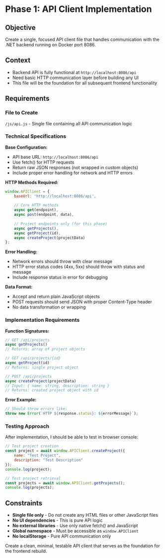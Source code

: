 # Phase 1: API Client Implementation

## Objective
Create a single, focused API client file that handles communication with the .NET backend running on Docker port 8086.

## Context
- Backend API is fully functional at `http://localhost:8086/api`
- Need basic HTTP communication layer before building any UI
- This file will be the foundation for all subsequent frontend functionality

## Requirements

### File to Create
`/js/api.js` - Single file containing all API communication logic

### Technical Specifications

**Base Configuration:**
- API base URL: `http://localhost:8086/api`
- Use fetch() for HTTP requests
- Return raw JSON responses (not wrapped in custom objects)
- Include proper error handling for network and HTTP errors

**HTTP Methods Required:**
```javascript
window.APIClient = {
    baseUrl: 'http://localhost:8086/api',
    
    // Core HTTP methods
    async get(endpoint),
    async post(endpoint, data),
    
    // Project endpoints only (for this phase)
    async getProjects(),
    async getProject(id), 
    async createProject(projectData)
};
```

**Error Handling:**
- Network errors should throw with clear message
- HTTP error status codes (4xx, 5xx) should throw with status and message
- Include response status in error for debugging

**Data Format:**
- Accept and return plain JavaScript objects
- POST requests should send JSON with proper Content-Type header
- No data transformation or wrapping

### Implementation Requirements

**Function Signatures:**
```javascript
// GET /api/projects
async getProjects() 
// Returns: array of project objects

// GET /api/projects/{id}  
async getProject(id)
// Returns: single project object

// POST /api/projects
async createProject(projectData)
// Input: { name: string, description: string }
// Returns: created project object with id
```

**Error Example:**
```javascript
// Should throw errors like:
throw new Error(`HTTP ${response.status}: ${errorMessage}`);
```

### Testing Approach
After implementation, I should be able to test in browser console:
```javascript
// Test project creation
const project = await window.APIClient.createProject({
    name: "Test Project", 
    description: "Test Description"
});
console.log(project);

// Test project retrieval
const projects = await window.APIClient.getProjects();
console.log(projects);
```

## Constraints
- **Single file only** - Do not create any HTML files or other JavaScript files
- **No UI dependencies** - This is pure API logic
- **No external libraries** - Use only native fetch() and JavaScript
- **Global namespace** - Must be accessible as `window.APIClient`
- **No localStorage** - Pure API communication only

Create a clean, minimal, testable API client that serves as the foundation for the frontend rebuild.